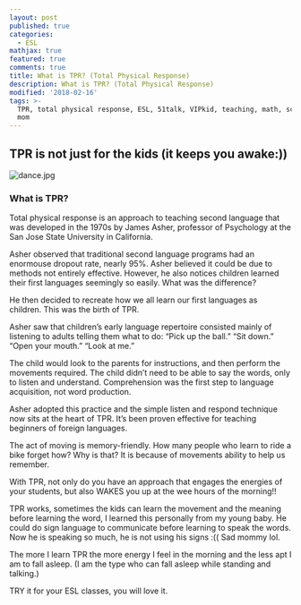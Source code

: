 ```yaml
---
layout: post
published: true
categories:
  - ESL
mathjax: true
featured: true
comments: true
title: What is TPR? (Total Physical Response)
description: What is TPR? (Total Physical Response)
modified: '2018-02-16'
tags: >-
  TPR, total physical response, ESL, 51talk, VIPkid, teaching, math, science,
  mom
---
```

## TPR is not just for the kids (it keeps you awake:))

![dance.jpg]({{site.baseurl}}/images/dance.jpg)

### What is TPR?

Total physical response is an approach to teaching second language that was developed in the 1970s by James Asher, professor of Psychology at the San Jose State University in California.

Asher observed that traditional second language programs had an enormouse dropout rate, nearly 95%. Asher believed it could be due to methods not entirely effective.  However, he also notices children learned their first languages seemingly so easily.  What was the difference?

He then decided to recreate how we all learn our first languages as children.  This was the birth of TPR.

Asher saw that children’s early language repertoire consisted mainly of listening to adults telling them what to do: “Pick up the ball.” “Sit down.” “Open your mouth.” “Look at me.”

The child would look to the parents for instructions, and then perform the movements required. The child didn’t need to be able to say the words, only to listen and understand. Comprehension was the first step to language acquisition, not word production.

Asher adopted this practice and the simple listen and respond technique now sits at the heart of TPR. It’s been proven effective for teaching beginners of foreign languages.

The act of moving is memory-friendly. How many people who learn to ride a bike forget how?  Why is that? It is because of movements ability to help us remember.

With TPR, not only do you have an approach that engages the energies of your students, but also WAKES you up at the wee hours of the morning!!

TPR works, sometimes the kids can learn the movement and the meaning before learning the word, I learned this personally from my young baby.  He could do sign language to communicate before learning to speak the words.  Now he is speaking so much, he is not using his signs :(( Sad mommy lol.

The more I learn TPR the more energy I feel in the morning and the less apt I am to fall asleep. (I am the type who can fall asleep while standing and talking.)

TRY it for your ESL classes, you will love it.
